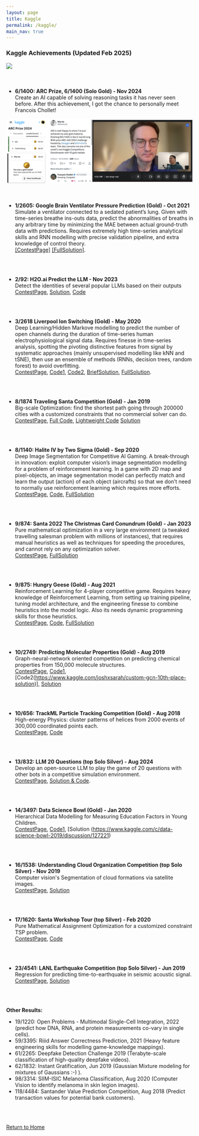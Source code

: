 ```yaml
---
layout: page
title: Kaggle
permalink: /kaggle/
main_nav: true
---
```


### Kaggle Achievements (Updated Feb 2025)
<div class="imgcap">
<img src="/images/kaggleprofilemay23.png">
</div>  
<br>
<br>

* __6/1400: ARC Prize, 6/1400 (Solo Gold) - Nov 2024__<br>
Create an AI capable of solving reasoning tasks it has never seen before. After this achievement, I got the chance to personally meet Francois Chollet!
<div class="imgcap">
<img src="/images/chollet_kha.png">
</div>  
<br>
<br>

* __1/2605: Google Brain Ventilator Pressure Prediction (Gold) - Oct 2021__ <br> 
Simulate a ventilator connected to a sedated patient’s lung. Given with time-series breathe ins-outs data, predict the abnormalities of breaths in any arbitrary time by minimizing the MAE between actual ground-truth data with predictions. Requires extremely high time-series analytical skills and RNN modelling with precise validation pipeline, and extra knowledge of control theory.  <br>
[[ContestPage]](https://www.kaggle.com/c/ventilator-pressure-prediction/leaderboard) [[FullSolution]](https://towardsdatascience.com/winning-the-kaggle-google-brain-ventilator-pressure-prediction-2d4c90d831ec).
<br>
<br>

* __2/92: H2O.ai Predict the LLM - Nov 2023__ <br> 
Detect the identities of several popular LLMs based on their outputs <br>
[ContestPage](https://www.kaggle.com/competitions/h2oai-predict-the-llm/leaderboard), [Solution](https://www.kaggle.com/competitions/h2oai-predict-the-llm/discussion/453809), [Code](https://www.kaggle.com/code/khahuras/2nd-place-solution)
<br>
<br> 

* __3/2618 Liverpool Ion Switching (Gold) - May 2020__ <br> 
Deep Learning/Hidden Markove modelling to predict the number of open channels during the duration of time-series human electrophysiological signal data. Requires finesse in time-series analysis, spotting the pivoting distinctive features from signal by systematic approaches (mainly unsupervised modelling like kNN and tSNE), then use an ensemble of methods (RNNs, decision trees, random forest) to avoid overfitting. <br>
[ContestPage](https://www.kaggle.com/c/liverpool-ion-switching/leaderboard), [Code1](https://www.kaggle.com/khahuras/1st-place-non-leak-solution), [Code2](https://github.com/GillesVandewiele/Liverpool-Ion-Switching), [BriefSolution](https://www.kaggle.com/c/liverpool-ion-switching/discussion/153734), [FullSolution](https://medium.com/@gillesvandewiele/334fab86fc85).
<br>
<br>

* __8/1874 Traveling Santa Competition (Gold) - Jan 2019__ <br> 
Big-scale Optimization: find the shortest path going through 200000 cities with a customized constraints that no commercial solver can do. <br>
[ContestPage](https://www.kaggle.com/c/traveling-santa-2018-prime-paths/overview), [Full Code](https://github.com/voanhkha/Traveling-Santa-2018-Kaggle), [Lightweight Code](https://www.kaggle.com/khahuras/super-fast-cumsum-trick-8th-place-demo-solution) [Solution](https://www.kaggle.com/c/traveling-santa-2018-prime-paths/discussion/77257#latest-459837)  
<br>
<br>

* __8/1140: Halite IV by Two Sigma (Gold) - Sep 2020__ <br> 
Deep Image Segmentation for Competitive AI Gaming. A break-through in innovation: exploit computer vision’s image segmentation modelling for a problem of reinforcement learning. In a game with 2D map and pixel-objects, an image segmentation model can perfectly match and learn the output (action) of each object (aircrafts) so that we don’t need to normally use reinforcement learning which requires more efforts. <br>
[ContestPage](https://www.kaggle.com/c/halite/leaderboard), [Code](https://github.com/digitalspecialists/halite4), [FullSolution](https://www.kaggle.com/c/halite/discussion/183312)  
<br>
<br>

* __9/874: Santa 2022 The Christmas Card Conundrum (Gold) - Jan 2023__ <br> 
Pure mathematical optimization in a very large environment (a tweaked travelling salesman problem with millions of instances), that requires manual heuristics as well as techniques for speeding the procedures, and cannot rely on any optimization solver. <br>
[ContestPage](https://www.kaggle.com/competitions/santa-2022/leaderboard), [FullSolution](https://www.kaggle.com/competitions/santa-2022/discussion/379150)  
<br>
<br>

* __9/875: Hungry Geese (Gold) - Aug 2021__ <br> 
Reinforcement Learning for 4-player competitive game. Requires heavy knowledge of Reinforcement Learning, from setting up training pipeline, tuning model architecture, and the engineering finesse to combine heuristics into the model logic. Also its needs dynamic programming skills for those heuristics. <br>
[ContestPage](https://www.kaggle.com/c/hungry-geese/leaderboard), [Code](https://github.com/digitalspecialists/hungrygeese), [FullSolution](https://www.kaggle.com/c/hungry-geese/discussion/255931)  
<br>
<br>

* __10/2749: Predicting Molecular Properties (Gold) - Aug 2019__ <br> 
Graph-neural-network oriented competition on predicting chemical properties from 150,000 molecule structures.  <br>
[ContestPage](https://www.kaggle.com/c/champs-scalar-coupling/leaderboard), [Code1](https://www.kaggle.com/petersk20/schnet-10th-place-solution), [Code2(https://www.kaggle.com/joshxsarah/custom-gcn-10th-place-solution)], [Solution](https://www.kaggle.com/c/champs-scalar-coupling/discussion/106271#latest-613221)
<br>
<br>

* __10/656: TrackML Particle Tracking Competition (Gold) - Aug 2018__ <br> 
High-energy Physics: cluster patterns of helices from 2000 events of 300,000 coordinated points each. <br>
[ContestPage](https://www.kaggle.com/c/trackml-particle-identification/leaderboard), [Code](https://www.kaggle.com/khahuras/0-53x-clustering-using-hough-features-basic)
<br>
<br>

* __13/832: LLM 20 Questions (top Solo Silver) - Aug 2024__ <br> 
Develop an open-source LLM to play the game of 20 questions with other bots in a competitive simulation environment. <br>
[ContestPage](https://www.kaggle.com/competitions/llm-20-questions/leaderboard), [Solution & Code](https://www.kaggle.com/code/khahuras/offline-policy-questioner-agent).  
<br>
<br>

* __14/3497: Data Science Bowl (Gold) - Jan 2020__ <br> 
Hierarchical Data Modelling for Measuring Education Factors in Young Children. <br>
[ContestPage](https://www.kaggle.com/c/data-science-bowl-2019/leaderboard), [Code1](https://www.kaggle.com/khahuras/bowl-2201-a), [Solution (https://www.kaggle.com/c/data-science-bowl-2019/discussion/127221)  
<br>
<br>

* __16/1538: Understanding Cloud Organization Competition (top Solo Silver) - Nov 2019__ <br> 
Computer vision's Segmentation of cloud formations via satellite images.  <br>
[ContestPage](https://www.kaggle.com/c/understanding_cloud_organization/leaderboard), [Solution](https://www.kaggle.com/c/understanding_cloud_organization/discussion/118065#latest-680911)
<br>
<br>

* __17/1620: Santa Workshop Tour (top Silver) - Feb 2020__ <br> 
Pure Mathematical Assignment Optimization for a customized constraint TSP problem. <br>
[ContestPage](https://www.kaggle.com/c/santa-workshop-tour-2019/leaderboard), [Code](https://github.com/voanhkha/Santa_Workshop_Tour_2019)  
<br>
<br>

* __23/4541: LANL Earthquake Competition (top Solo Silver) - Jun 2019__ <br> 
Regression for predicting time-to-earthquake in seismic acoustic signal. <br>
[ContestPage](https://www.kaggle.com/c/LANL-Earthquake-Prediction/leaderboard), [Solution](https://www.kaggle.com/c/LANL-Earthquake-Prediction/discussion/94446#latest-544510)  
<br>
<br>

__Other Results:__<br>
- 19/1220: Open Problems - Multimodal Single-Cell Integration, 2022 (predict how DNA, RNA, and protein measurements co-vary in single cells).  
- 59/3395: Riiid Answer Correctness Prediction, 2021 (Heavy feature engineering skills for modelling game-knowledge mappings).  
- 61/2265: Deepfake Detection Challenge 2019 (Terabyte-scale classification of high-quality deepfake videos).  
- 62/1832: Instant Gratification, Jun 2019 (Gaussian Mixture modeling for mixtures of Gaussians :-) ).  
- 98/3314: SIIM-ISIC Melanoma Classification, Aug 2020 (Computer Vision to identify melanoma in skin legion images).  
- 118/4484: Santander Value Prediction Competition, Aug 2018 (Predict transaction values for potential bank customers).
<br>
<br>

[Return to Home](https://khavo.ai)
